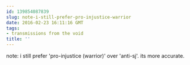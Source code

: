```yaml
---
id: 139854087839
slug: note-i-still-prefer-pro-injustice-warrior
date: 2016-02-23 16:11:16 GMT
tags:
- transmissions from the void
title: ''
---
```


note: i still prefer 'pro-injustice (warrior)' over 'anti-sj'. its more accurate.